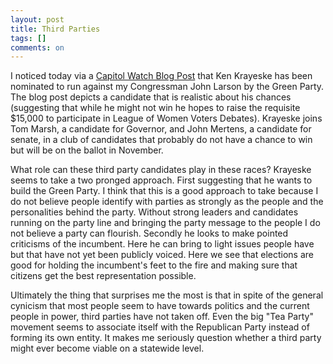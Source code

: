 ```yaml
---
layout: post
title: Third Parties
tags: []
comments: on
---
```

I noticed today via a <a href="http://blogs.courant.com/capitol_watch/2010/08/ken-krayeske-joins-green-party.html">Capitol Watch Blog Post</a>&nbsp;that Ken Krayeske has been nominated to run against my Congressman John Larson by the Green Party. The blog post depicts a candidate that is realistic about his chances (suggesting that while he might not win he hopes to raise the requisite $15,000 to participate in League of Women Voters Debates). Krayeske joins Tom Marsh, a candidate for Governor, and John Mertens, a candidate for senate, in a club of candidates that probably do not have a chance to win but will be on the ballot in November.<p>What role can these third party candidates play in these races? Krayeske seems to take a two pronged approach. First suggesting that he wants to build the Green Party. I think that this is a good approach to take because I do not believe people identify with parties as strongly as the people and the personalities behind the party. Without strong leaders and candidates running on the party line and bringing the party message to the people I do not believe a party can flourish. Secondly he looks to make pointed criticisms of the incumbent. Here he can bring to light issues people have but that have not yet been publicly voiced. Here we see that elections are good for holding the incumbent's feet to the fire and making sure that citizens get the best representation possible.</p><p>Ultimately the thing that surprises me the most is that in spite of the general cynicism that most people seem to have towards politics and the current people in power, third parties have not taken off. Even the big "Tea Party" movement seems to associate itself with the Republican Party instead of forming its own entity. It makes me seriously question whether a third party might ever become viable on a statewide level.</p>
